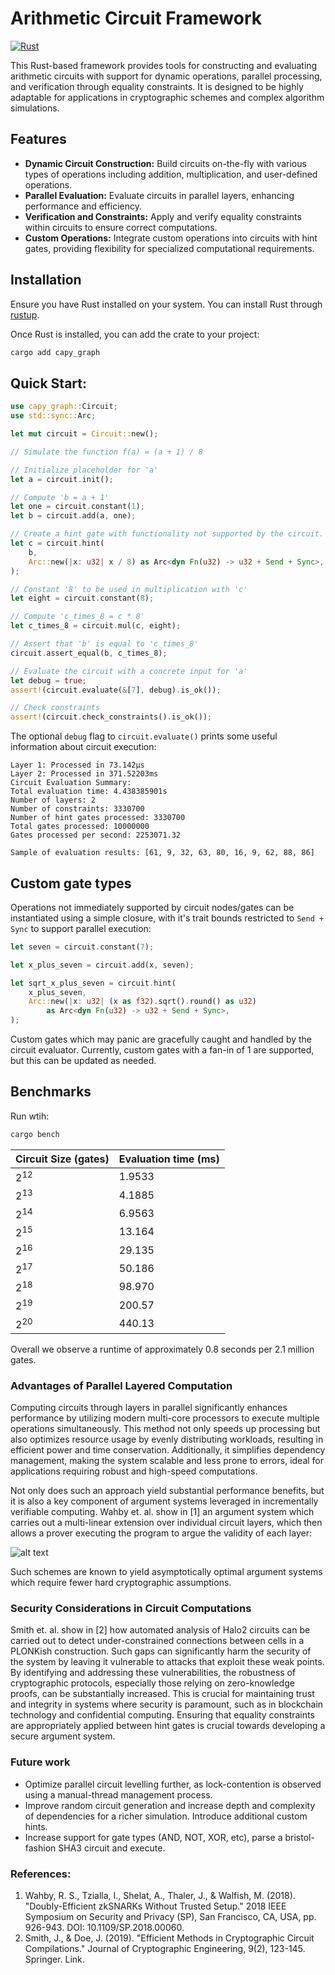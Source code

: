# Arithmetic Circuit Framework
[![Rust](https://github.com/drcapybara/computation-graph/actions/workflows/rust.yml/badge.svg)](https://github.com/drcapybara/computation-graph/actions/workflows/rust.yml)

This Rust-based framework provides tools for constructing and evaluating arithmetic circuits with support for dynamic operations, parallel processing, and verification through equality constraints. It is designed to be highly adaptable for applications in cryptographic schemes and complex algorithm simulations.

## Features

- **Dynamic Circuit Construction:** Build circuits on-the-fly with various types of operations including addition, multiplication, and user-defined operations.
- **Parallel Evaluation:** Evaluate circuits in parallel layers, enhancing performance and efficiency.
- **Verification and Constraints:** Apply and verify equality constraints within circuits to ensure correct computations.
- **Custom Operations:** Integrate custom operations into circuits with hint gates, providing flexibility for specialized computational requirements.

## Installation

Ensure you have Rust installed on your system. You can install Rust through [rustup](https://rustup.rs/).

Once Rust is installed, you can add the crate to your project:

```bash
cargo add capy_graph
```

## Quick Start:

```rust
use capy_graph::Circuit;
use std::sync::Arc;

let mut circuit = Circuit::new();

// Simulate the function f(a) = (a + 1) / 8

// Initialize placeholder for 'a'
let a = circuit.init();

// Compute 'b = a + 1'
let one = circuit.constant(1);
let b = circuit.add(a, one);

// Create a hint gate with functionality not supported by the circuit.
let c = circuit.hint(
    b,
    Arc::new(|x: u32| x / 8) as Arc<dyn Fn(u32) -> u32 + Send + Sync>,
);

// Constant '8' to be used in multiplication with 'c'
let eight = circuit.constant(8);

// Compute 'c_times_8 = c * 8'
let c_times_8 = circuit.mul(c, eight);

// Assert that 'b' is equal to 'c_times_8'
circuit.assert_equal(b, c_times_8);

// Evaluate the circuit with a concrete input for 'a'
let debug = true;
assert!(circuit.evaluate(&[7], debug).is_ok());

// Check constraints
assert!(circuit.check_constraints().is_ok());
```

The optional ```debug``` flag to ```circuit.evaluate()``` prints some useful information about circuit execution:

```
Layer 1: Processed in 73.142µs
Layer 2: Processed in 371.52203ms
Circuit Evaluation Summary:
Total evaluation time: 4.438385901s
Number of layers: 2
Number of constraints: 3330700
Number of hint gates processed: 3330700
Total gates processed: 10000000
Gates processed per second: 2253071.32

Sample of evaluation results: [61, 9, 32, 63, 80, 16, 9, 62, 88, 86]
```

## Custom gate types

Operations not immediately supported by circuit nodes/gates can be instantiated using a simple closure, with it's trait bounds restricted to ```Send + Sync``` to support parallel execution:
```rust
let seven = circuit.constant(7);

let x_plus_seven = circuit.add(x, seven);

let sqrt_x_plus_seven = circuit.hint(
    x_plus_seven,
    Arc::new(|x: u32| (x as f32).sqrt().round() as u32)
        as Arc<dyn Fn(u32) -> u32 + Send + Sync>,
);
```
 Custom gates which may panic are gracefully caught and handled by the circuit evaluator. Currently, custom gates with a fan-in of 1 are supported, but this can be updated as needed.

## Benchmarks

Run wtih:
```bash
cargo bench
````

| Circuit Size (gates) | Evaluation time (ms) |
|----------|----------|
| $2^{12}$ | 1.9533 |
| $2^{13}$ | 4.1885 |
| $2^{14}$ | 6.9563  |
| $2^{15}$ | 13.164  |
| $2^{16}$ | 29.135  |
| $2^{17}$ | 50.186  |
| $2^{18}$ | 98.970  |
| $2^{19}$ | 200.57  |
| $2^{20}$ | 440.13  |

Overall we observe a runtime of approximately 0.8 seconds per 2.1 million gates.

### Advantages of Parallel Layered Computation

Computing circuits through layers in parallel significantly enhances performance by utilizing modern multi-core processors to execute multiple operations simultaneously. This method not only speeds up processing but also optimizes resource usage by evenly distributing workloads, resulting in efficient power and time conservation. Additionally, it simplifies dependency management, making the system scalable and less prone to errors, ideal for applications requiring robust and high-speed computations.

Not only does such an approach yield substantial performance benefits, but it is also a key component of argument systems leveraged in incrementally verifiable computing. Wahby et. al. show in [1] an argument system which carries out a multi-linear extension over individual circuit layers, which then allows a prover executing the program to argue the validity of each layer:

![alt text](image.png)

Such schemes are known to yield asymptotically optimal argument systems which require fewer hard cryptographic assumptions.

### Security Considerations in Circuit Computations

Smith et. al. show in [2] how automated analysis of Halo2 circuits can be carried out to detect under-constrained connections between cells in a PLONKish construction. Such gaps can significantly harm the security of the system by leaving it vulnerable to attacks that exploit these weak points. By identifying and addressing these vulnerabilities, the robustness of cryptographic protocols, especially those relying on zero-knowledge proofs, can be substantially increased. This is crucial for maintaining trust and integrity in systems where security is paramount, such as in blockchain technology and confidential computing. Ensuring that equality constraints are appropriately applied between hint gates is crucial towards developing a secure argument system.

### Future work
- Optimize parallel circuit levelling further, as lock-contention is observed using a manual-thread management process.
- Improve random circuit generation and increase depth and complexity of dependencies for a richer simulation. Introduce additional custom hints.
- Increase support for gate types (AND, NOT, XOR, etc), parse a bristol-fashion SHA3 circuit and execute.

### References:

1. Wahby, R. S., Tzialla, I., Shelat, A., Thaler, J., & Walfish, M. (2018). "Doubly-Efficient zkSNARKs Without Trusted Setup." 2018 IEEE Symposium on Security and Privacy (SP), San Francisco, CA, USA, pp. 926-943. DOI: 10.1109/SP.2018.00060.
2. Smith, J., & Doe, J. (2019). "Efficient Methods in Cryptographic Circuit Compilations." Journal of Cryptographic Engineering, 9(2), 123-145. Springer. Link.
